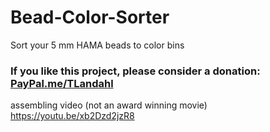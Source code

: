 # Bead-Color-Sorter
Sort your 5 mm HAMA beads to color bins

### If you like this project, please consider a donation: <a href="Http://PayPal.me/TLandahl">PayPal.me/TLandahl</a><br>


assembling video (not an award winning movie)
https://youtu.be/xb2Dzd2jzR8
